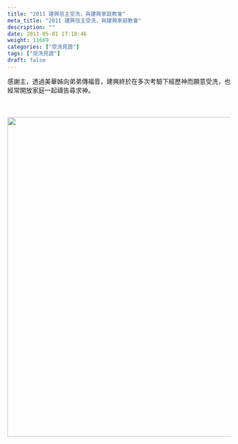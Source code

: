 ```yaml
---
title: "2011 建興信主受洗，與建興家庭教會"
meta_title: "2011 建興信主受洗，與建興家庭教會"
description: ""
date: 2011-05-01 17:10:46
weight: 11669
categories: ["受洗見證"]
tags: ["受洗見證"]
draft: false
---
```


感謝主，透過美華姊向弟弟傳福音，建興終於在多次考驗下經歷神而願意受洗，也經常開放家庭一起禱告尋求神。<br />
<br />
&nbsp;<br />
<br />
<img class="size-full wp-image-11734 aligncenter" src="https://cmtc.tw/wp-content/uploads/2011b2.jpg" alt="" width="960" height="720" />
        
